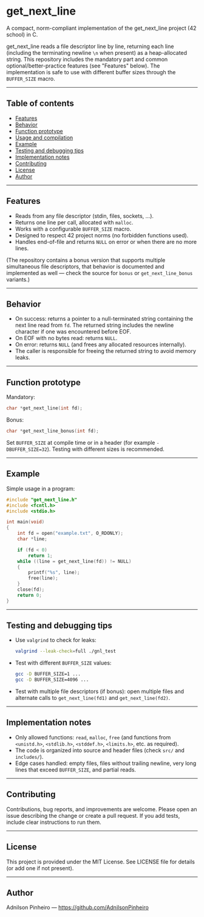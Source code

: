# get_next_line

A compact, norm-compliant implementation of the get_next_line project (42 school) in C.

get_next_line reads a file descriptor line by line, returning each line (including the terminating newline `\n` when present) as a heap-allocated string. This repository includes the mandatory part and common optional/better-practice features (see "Features" below). The implementation is safe to use with different buffer sizes through the `BUFFER_SIZE` macro.

---

## Table of contents

- [Features](#features)
- [Behavior](#behavior)
- [Function prototype](#function-prototype)
- [Usage and compilation](#usage-and-compilation)
- [Example](#example)
- [Testing and debugging tips](#testing-and-debugging-tips)
- [Implementation notes](#implementation-notes)
- [Contributing](#contributing)
- [License](#license)
- [Author](#author)

---

## Features

- Reads from any file descriptor (stdin, files, sockets, ...).
- Returns one line per call, allocated with `malloc`.
- Works with a configurable `BUFFER_SIZE` macro.
- Designed to respect 42 project norms (no forbidden functions used).
- Handles end-of-file and returns `NULL` on error or when there are no more lines.

(The repository contains a bonus version that supports multiple simultaneous file descriptors, that behavior is documented and implemented as well — check the source for `bonus` or `get_next_line_bonus` variants.)

---

## Behavior

- On success: returns a pointer to a null-terminated string containing the next line read from `fd`. The returned string includes the newline character if one was encountered before EOF.
- On EOF with no bytes read: returns `NULL`.
- On error: returns `NULL` (and frees any allocated resources internally).
- The caller is responsible for freeing the returned string to avoid memory leaks.

---

## Function prototype

Mandatory:
```c
char *get_next_line(int fd);
```

Bonus:
```c
char *get_next_line_bonus(int fd);
```

Set `BUFFER_SIZE` at compile time or in a header (for example `-DBUFFER_SIZE=32`). Testing with different sizes is recommended.

---

## Example

Simple usage in a program:
```c
#include "get_next_line.h"
#include <fcntl.h>
#include <stdio.h>

int main(void)
{
    int fd = open("example.txt", O_RDONLY);
    char *line;

    if (fd < 0)
        return 1;
    while ((line = get_next_line(fd)) != NULL)
    {
        printf("%s", line);
        free(line);
    }
    close(fd);
    return 0;
}
```

---

## Testing and debugging tips

- Use `valgrind` to check for leaks:
  ```bash
  valgrind --leak-check=full ./gnl_test
  ```
- Test with different `BUFFER_SIZE` values:
  ```bash
  gcc -D BUFFER_SIZE=1 ...
  gcc -D BUFFER_SIZE=4096 ...
  ```
- Test with multiple file descriptors (if bonus): open multiple files and alternate calls to `get_next_line(fd1)` and `get_next_line(fd2)`.

---

## Implementation notes

- Only allowed functions: `read`, `malloc`, `free` (and functions from `<unistd.h>`, `<stdlib.h>`, `<stddef.h>`, `<limits.h>`, etc. as required).
- The code is organized into source and header files (check `src/` and `includes/`).
- Edge cases handled: empty files, files without trailing newline, very long lines that exceed `BUFFER_SIZE`, and partial reads.

---

## Contributing

Contributions, bug reports, and improvements are welcome. Please open an issue describing the change or create a pull request. If you add tests, include clear instructions to run them.

---

## License

This project is provided under the MIT License. See LICENSE file for details (or add one if not present).

---

## Author

Adnilson Pinheiro — https://github.com/AdnilsonPinheiro
